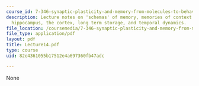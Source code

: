 ```yaml
---
course_id: 7-346-synaptic-plasticity-and-memory-from-molecules-to-behavior-fall-2007
description: Lecture notes on 'schemas' of memory, memories of context in space, the
  hippocampus, the cortex, long term storage, and temporal dynamics.
file_location: /coursemedia/7-346-synaptic-plasticity-and-memory-from-molecules-to-behavior-fall-2007/82e4361055b17512e4a697360fb47adc_Lecture14.pdf
file_type: application/pdf
layout: pdf
title: Lecture14.pdf
type: course
uid: 82e4361055b17512e4a697360fb47adc

---
```

None